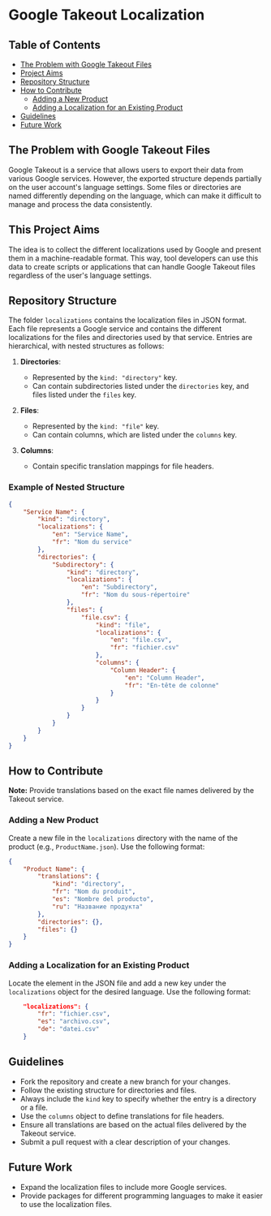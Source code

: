# Google Takeout Localization

## Table of Contents
- [The Problem with Google Takeout Files](#the-problem-with-google-takeout-files)
- [Project Aims](#this-project-aims)
- [Repository Structure](#repository-structure)
- [How to Contribute](#how-to-contribute)
  - [Adding a New Product](#adding-a-new-product)
  - [Adding a Localization for an Existing Product](#adding-a-localization-for-an-existing-product)
- [Guidelines](#guidelines)
- [Future Work](#future-work)

## The Problem with Google Takeout Files

Google Takeout is a service that allows users to export their data from various Google services. However, the exported structure depends partially on the user account's language settings. Some files or directories are named differently depending on the language, which can make it difficult to manage and process the data consistently.
 
## This Project Aims

The idea is to collect the different localizations used by Google and present them in a machine-readable format. This way, tool developers can use this data to create scripts or applications that can handle Google Takeout files regardless of the user's language settings.

## Repository Structure

The folder `localizations` contains the localization files in JSON format. Each file represents a Google service and contains the different localizations for the files and directories used by that service. Entries are hierarchical, with nested structures as follows:

1. **Directories**:
   - Represented by the `kind: "directory"` key.
   - Can contain subdirectories listed under the `directories` key, and files listed under the `files` key.

2. **Files**:
   - Represented by the `kind: "file"` key.
   - Can contain columns, which are listed under the `columns` key.

3. **Columns**:
   - Contain specific translation mappings for file headers.

### Example of Nested Structure

```json
{
    "Service Name": {
        "kind": "directory",
        "localizations": {
            "en": "Service Name",
            "fr": "Nom du service"
        },
        "directories": {
            "Subdirectory": {
                "kind": "directory",
                "localizations": {
                    "en": "Subdirectory",
                    "fr": "Nom du sous-répertoire"
                },
                "files": {
                    "file.csv": {
                        "kind": "file",
                        "localizations": {
                            "en": "file.csv",
                            "fr": "fichier.csv"
                        },
                        "columns": {
                            "Column Header": {
                                "en": "Column Header",
                                "fr": "En-tête de colonne"
                            }
                        }
                    }
                }
            }
        }
    }
}
```

## How to Contribute

**Note:** Provide translations based on the exact file names delivered by the Takeout service.

### Adding a New Product

Create a new file in the `localizations` directory with the name of the product (e.g., `ProductName.json`). Use the following format:

```json
{
    "Product Name": {
        "translations": {
            "kind": "directory",
            "fr": "Nom du produit",
            "es": "Nombre del producto",
            "ru": "Название продукта"
        },
        "directories": {},
        "files": {}
    }
}
```

### Adding a Localization for an Existing Product

Locate the element in the JSON file and add a new key under the `localizations` object for the desired language. Use the following format:

```json
    "localizations": {
        "fr": "fichier.csv",
        "es": "archivo.csv",
        "de": "datei.csv"
    }
```

## Guidelines

- Fork the repository and create a new branch for your changes.
- Follow the existing structure for directories and files.
- Always include the `kind` key to specify whether the entry is a directory or a file.
- Use the `columns` object to define translations for file headers.
- Ensure all translations are based on the actual files delivered by the Takeout service.
- Submit a pull request with a clear description of your changes.

## Future Work

- Expand the localization files to include more Google services.
- Provide packages for different programming languages to make it easier to use the localization files.






